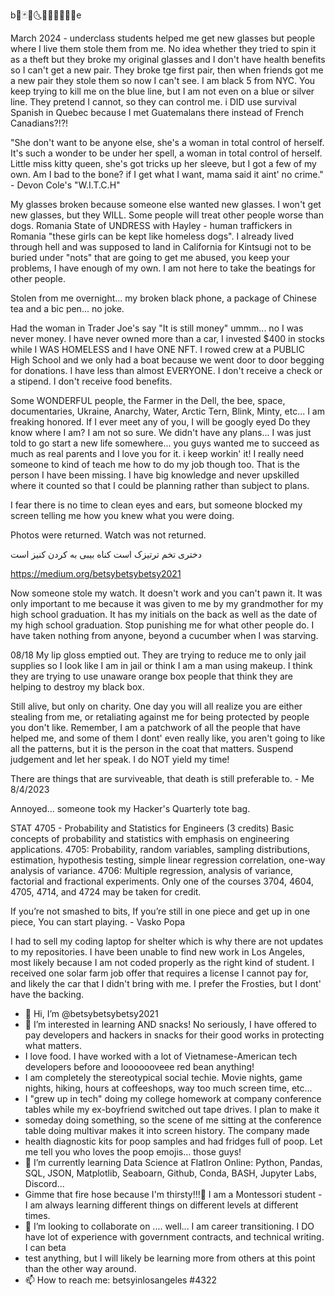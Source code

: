 ‏b🔳🃏🖤🌜🌌🐝😭👨‍👩‍👦e

March 2024 - underclass students helped me get new glasses but people where I live them stole them from me.  No idea whether they tried to spin it as a theft but they broke my original glasses and I don't have health benefits so I can't get a new pair. 
They broke tge first pair, then when friends got me a new pair they stole them so now I can't see.  I am black 5 from NYC.  You keep trying to kill me on the blue line, but I am not even on a blue or silver line. They pretend I cannot, so they can control me.  i DID use survival Spanish in Quebec because I met Guatemalans there instead of French Canadians?!?!


"She don't want to be anyone else, she's a woman in total control of herself. It's such a wonder to be under her spell, a woman in total control of herself. Little miss kitty queen, she's got tricks up her sleeve, but I got a few of my own.  Am I bad to the bone? if I get what I want, mama said it aint' no crime." - Devon Cole's "W.I.T.C.H"

My glasses broken because someone else wanted new glasses. I won't get new glasses, but they WILL.  Some people will treat other people worse than dogs. Romania State of UNDRESS with Hayley - human traffickers in Romania "these girls can be kept like homeless dogs".  I already lived through hell and was supposed to land in California for Kintsugi not to be buried under "nots" that are going to get me abused, you keep your problems, I have enough of my own. I am not here to take the beatings for other people.



Stolen from me overnight... my broken black phone, a package of Chinese tea and a bic pen... no joke.  

Had the woman in Trader Joe's say "It is still money" ummm... no I was never money. I have never owned more than a car, I invested $400 in stocks while I WAS HOMELESS and I have ONE NFT. I rowed crew at a PUBLIC High School and we only had a boat because we went door to door begging for donations. I have less than almost EVERYONE. I don't receive a check or a stipend.  I don't receive food benefits. 

Some WONDERFUL people, the Farmer in the Dell, the bee, space, documentaries, Ukraine, Anarchy, Water, Arctic Tern, Blink, Minty, etc... I am freaking honored.  If I ever meet any of you, I will be googly eyed  Do they know where I am? I am not so sure. We didn't have any plans... I was just told to go start a new life somewhere... you guys wanted me to succeed as much as real parents and I love you for it.  i keep workin' it! I really need someone to kind of teach me how to do my job though too.  That is the person I have been missing. I have big knowledge and never upskilled where it counted so that I could be planning rather than subject to plans. 

I fear there is no time to clean eyes and ears, but someone blocked my screen telling me how you knew what you were doing.

 


Photos were returned. Watch was not returned. 

دختری تخم ترتیزک است
کناه بیبی به کردن کنیز است

https://medium.org/betsybetsybetsy2021‎



Now someone stole my watch.  It doesn't work and you can't pawn it.  It was only important to me because it was given to me by my grandmother for my high school graduation. It has my initials on the back as well as the date of my high school graduation.  Stop punishing me for what other people do.  I have taken nothing from anyone, beyond a cucumber when I was starving.

08/18
My lip gloss emptied out. They are trying to reduce me to only jail supplies so I look like I am in jail or think I am a man using makeup. I think they are trying to use unaware orange box people that think they are helping to destroy my black box.

Still alive, but only on charity.  One day you will all realize you are either stealing from me, or retaliating against me for being 
protected by people you don't like.  Remember, I am a patchwork of all the people that have helped me, and some of them I dont' even really like, you aren't going to like all the patterns, but it is the person in the coat that matters.  Suspend judgement and let her speak.  I do NOT yield my time!

There are things that are surviveable, that death is still preferable to. - Me 8/4/2023

Annoyed... someone took my Hacker's Quarterly tote bag.

STAT 4705 - Probability and Statistics for Engineers (3 credits) 
Basic concepts of probability and statistics with emphasis on engineering applications. 4705: Probability, random variables, sampling distributions, estimation, hypothesis testing, simple linear regression correlation, one-way analysis of variance. 4706: Multiple regression, analysis of variance, factorial and fractional experiments. Only one of the courses 3704, 4604, 4705, 4714, and 4724 may be taken for credit.

If you’re not smashed to bits,
If you’re still in one piece and get up in one piece,
You can start playing. - Vasko Popa

I had to sell my coding laptop for shelter which is why there are not updates to my repositories.  I have been unable to find new work in Los Angeles, most likely because I am not coded properly as the right kind of student.  I received one solar farm job offer that requires a license I cannot pay for, and likely the car that I didn't bring with me.  I prefer the Frosties, but I dont' have the backing.  

- 👋 Hi, I’m @betsybetsybetsy2021
- 👀 I’m interested in learning AND snacks!  No seriously, I have offered to pay developers and hackers in snacks for their good works in protecting what matters.  
- I love food. I have worked with a lot of Vietnamese-American tech developers before and looooooveee red bean anything!  
- I am completely the stereotypical social techie.  Movie nights, game nights, hiking, hours at coffeeshops, way too much screen time, etc...
- I "grew up in tech" doing my college homework at company conference tables while my ex-boyfriend switched out tape drives. I plan to make it 
- someday doing something, so the scene of me sitting at the conference table doing multivar makes it into screen history.  The company made 
- health diagnostic kits for poop samples and had fridges full of poop.  Let me tell you who loves the poop emojis... those guys!  
- 🌱 I’m currently learning Data Science at FlatIron Online: Python, Pandas, SQL, JSON, Matplotlib, Seaboarn, Github, Conda, BASH, Jupyter Labs, Discord... 
- Gimme that fire hose because I'm thirsty!!!🚒 I am a Montessori student - I am always learning different things on different levels at different times.
- 💞️ I’m looking to collaborate on .... well... I am career transitioning.  I DO have lot of experience with government contracts, and technical writing.  I can beta
- test anything, but I will likely be learning more from others at this point than the other way around. 
- 📫 How to reach me: betsyinlosangeles #4322

<!---
betsybetsybetsy2021/betsybetsybetsy2021 is a ✨ special ✨ repository because its `README.md` (this file) appears on your GitHub profile.
You can click the Preview link to take a look at your changes.
--->
